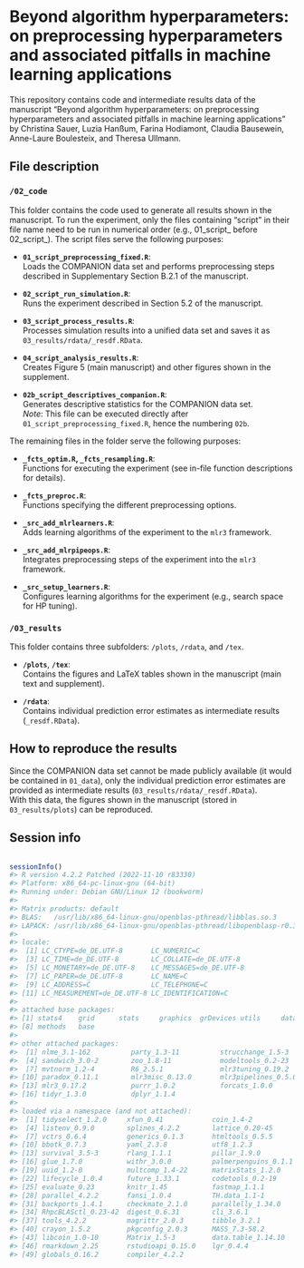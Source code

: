 
<!-- README.md is generated from README.Rmd. Please edit that file. -->

# Beyond algorithm hyperparameters: on preprocessing hyperparameters and associated pitfalls in machine learning applications

<!-- badges: start -->
<!-- badges: end -->

This repository contains code and intermediate results data of the
manuscript “Beyond algorithm hyperparameters: on preprocessing
hyperparameters and associated pitfalls in machine learning
applications” by Christina Sauer, Luzia Hanßum, Farina Hodiamont,
Claudia Bausewein, Anne-Laure Boulesteix, and Theresa Ullmann.

## File description

### `/02_code`

This folder contains the code used to generate all results shown in the
manuscript. To run the experiment, only the files containing “script” in
their file name need to be run in numerical order (e.g., 01_script\_
before 02_script\_). The script files serve the following purposes:

- **`01_script_preprocessing_fixed.R`**:  
  Loads the COMPANION data set and performs preprocessing steps
  described in Supplementary Section B.2.1 of the manuscript.

- **`02_script_run_simulation.R`**:  
  Runs the experiment described in Section 5.2 of the manuscript.

- **`03_script_process_results.R`**:  
  Processes simulation results into a unified data set and saves it as
  `03_results/rdata/_resdf.RData`.

- **`04_script_analysis_results.R`**:  
  Creates Figure 5 (main manuscript) and other figures shown in the
  supplement.

- **`02b_script_descriptives_companion.R`**:  
  Generates descriptive statistics for the COMPANION data set.  
  *Note*: This file can be executed directly after
  `01_script_preprocessing_fixed.R`, hence the numbering `02b`.

The remaining files in the folder serve the following purposes:

- **`_fcts_optim.R`, `_fcts_resampling.R`**:  
  Functions for executing the experiment (see in-file function
  descriptions for details).

- **`_fcts_preproc.R`**:  
  Functions specifying the different preprocessing options.

- **`_src_add_mlrlearners.R`**:  
  Adds learning algorithms of the experiment to the `mlr3` framework.

- **`_src_add_mlrpipeops.R`**:  
  Integrates preprocessing steps of the experiment into the `mlr3`
  framework.

- **`_src_setup_learners.R`**:  
  Configures learning algorithms for the experiment (e.g., search space
  for HP tuning).

### `/03_results`

This folder contains three subfolders: `/plots`, `/rdata`, and `/tex`.

- **`/plots`**, **`/tex`**:  
  Contains the figures and LaTeX tables shown in the manuscript (main
  text and supplement).

- **`/rdata`**:  
  Contains individual prediction error estimates as intermediate results
  (`_resdf.RData`).

## How to reproduce the results

Since the COMPANION data set cannot be made publicly available (it would
be contained in `01_data`), only the individual prediction error
estimates are provided as intermediate results
(`03_results/rdata/_resdf.RData`).  
With this data, the figures shown in the manuscript (stored in
`03_results/plots`) can be reproduced.

## Session info

<!-- What is special about using `README.Rmd` instead of just `README.md`? You can include R chunks like so: -->

``` r

sessionInfo()
#> R version 4.2.2 Patched (2022-11-10 r83330)
#> Platform: x86_64-pc-linux-gnu (64-bit)
#> Running under: Debian GNU/Linux 12 (bookworm)
#> 
#> Matrix products: default
#> BLAS:   /usr/lib/x86_64-linux-gnu/openblas-pthread/libblas.so.3
#> LAPACK: /usr/lib/x86_64-linux-gnu/openblas-pthread/libopenblasp-r0.3.21.so
#> 
#> locale:
#>  [1] LC_CTYPE=de_DE.UTF-8       LC_NUMERIC=C              
#>  [3] LC_TIME=de_DE.UTF-8        LC_COLLATE=de_DE.UTF-8    
#>  [5] LC_MONETARY=de_DE.UTF-8    LC_MESSAGES=de_DE.UTF-8   
#>  [7] LC_PAPER=de_DE.UTF-8       LC_NAME=C                 
#>  [9] LC_ADDRESS=C               LC_TELEPHONE=C            
#> [11] LC_MEASUREMENT=de_DE.UTF-8 LC_IDENTIFICATION=C       
#> 
#> attached base packages:
#> [1] stats4    grid      stats     graphics  grDevices utils     datasets 
#> [8] methods   base     
#> 
#> other attached packages:
#>  [1] nlme_3.1-162          party_1.3-11          strucchange_1.5-3    
#>  [4] sandwich_3.0-2        zoo_1.8-11            modeltools_0.2-23    
#>  [7] mvtnorm_1.2-4         R6_2.5.1              mlr3tuning_0.19.2    
#> [10] paradox_0.11.1        mlr3misc_0.13.0       mlr3pipelines_0.5.0-2
#> [13] mlr3_0.17.2           purrr_1.0.2           forcats_1.0.0        
#> [16] tidyr_1.3.0           dplyr_1.1.4          
#> 
#> loaded via a namespace (and not attached):
#>  [1] tidyselect_1.2.0     xfun_0.41            coin_1.4-2          
#>  [4] listenv_0.9.0        splines_4.2.2        lattice_0.20-45     
#>  [7] vctrs_0.6.4          generics_0.1.3       htmltools_0.5.5     
#> [10] bbotk_0.7.3          yaml_2.3.8           utf8_1.2.3          
#> [13] survival_3.5-3       rlang_1.1.1          pillar_1.9.0        
#> [16] glue_1.7.0           withr_3.0.0          palmerpenguins_0.1.1
#> [19] uuid_1.2-0           multcomp_1.4-22      matrixStats_1.2.0   
#> [22] lifecycle_1.0.4      future_1.33.1        codetools_0.2-19    
#> [25] evaluate_0.23        knitr_1.45           fastmap_1.1.1       
#> [28] parallel_4.2.2       fansi_1.0.4          TH.data_1.1-1       
#> [31] backports_1.4.1      checkmate_2.1.0      parallelly_1.34.0   
#> [34] RhpcBLASctl_0.23-42  digest_0.6.31        cli_3.6.1           
#> [37] tools_4.2.2          magrittr_2.0.3       tibble_3.2.1        
#> [40] crayon_1.5.2         pkgconfig_2.0.3      MASS_7.3-58.2       
#> [43] libcoin_1.0-10       Matrix_1.5-3         data.table_1.14.10  
#> [46] rmarkdown_2.25       rstudioapi_0.15.0    lgr_0.4.4           
#> [49] globals_0.16.2       compiler_4.2.2
```

<!-- You'll still need to render `README.Rmd` regularly, to keep `README.md` up-to-date. `devtools::build_readme()` is handy for this. You could also use GitHub Actions to re-render `README.Rmd` every time you push. An example workflow can be found here: <https://github.com/r-lib/actions/tree/v1/examples>. -->
<!-- You can also embed plots, for example: -->
<!-- ```{r pressure, echo = FALSE} -->
<!-- plot(pressure) -->
<!-- ``` -->
<!-- In that case, don't forget to commit and push the resulting figure files, so they display on GitHub. -->
